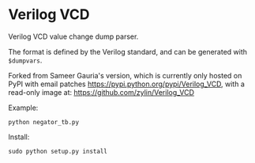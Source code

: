 # Verilog VCD

Verilog VCD value change dump parser.

The format is defined by the Verilog standard, and can be generated with `$dumpvars`.

Forked from Sameer Gauria's version, which is currently only hosted on PyPI with email patches <https://pypi.python.org/pypi/Verilog_VCD>, with a read-only image at: <https://github.com/zylin/Verilog_VCD>

Example:

    python negator_tb.py

Install:

    sudo python setup.py install
